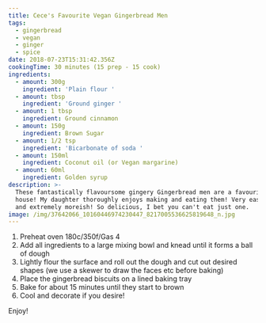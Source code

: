 ```yaml
---
title: Cece's Favourite Vegan Gingerbread Men
tags:
  - gingerbread
  - vegan
  - ginger
  - spice
date: 2018-07-23T15:31:42.356Z
cookingTime: 30 minutes (15 prep - 15 cook)
ingredients:
  - amount: 300g
    ingredient: 'Plain flour '
  - amount: tbsp
    ingredient: 'Ground ginger '
  - amount: 1 tbsp
    ingredient: Ground cinnamon
  - amount: 150g
    ingredient: Brown Sugar
  - amount: 1/2 tsp
    ingredient: 'Bicarbonate of soda '
  - amount: 150ml
    ingredient: Coconut oil (or Vegan margarine)
  - amount: 60ml
    ingredient: Golden syrup
description: >-
  These fantastically flavoursome gingery Gingerbread men are a favourite in our
  house! My daughter thoroughly enjoys making and eating them! Very easy to make
  and extremely moreish! So delicious, I bet you can't eat just one.
image: /img/37642066_10160446974230447_8217005536625819648_n.jpg
---
```

1. Preheat oven 180c/350f/Gas 4
2. Add all ingredients to a large mixing bowl and knead until it forms a ball of dough
3. Lightly flour the surface and roll out the dough and cut out desired shapes (we use a skewer to draw the faces etc before baking)
4. Place the gingerbread biscuits on a lined baking tray
5. Bake for about 15 minutes until they start to brown
6. Cool and decorate if you desire! 

Enjoy!
